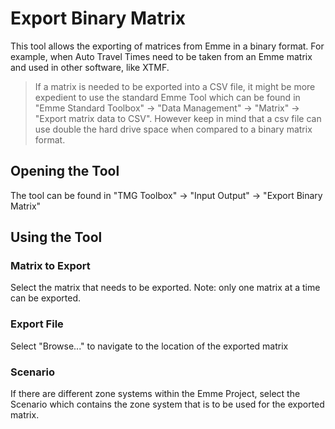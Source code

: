 ﻿# Export Binary Matrix
This tool allows the exporting of matrices from Emme in a binary format. For example, when Auto Travel Times need to be taken from an Emme matrix and used in other software, like XTMF.
>If a matrix is needed to be exported into a CSV file, it might be more expedient to use the standard Emme Tool which can be found in "Emme Standard Toolbox" -> "Data Management" -> "Matrix" -> "Export matrix data to CSV". However keep in mind that a csv file can use double the hard drive space when compared to a binary matrix format. 
## Opening the Tool
The tool can be found in "TMG Toolbox" -> "Input Output" -> "Export Binary Matrix"
## Using the Tool
### Matrix to Export
Select the matrix that needs to be exported. Note: only one matrix at a time can be exported.
### Export File
Select "Browse..." to navigate to the location of the exported matrix
### Scenario
If there are different zone systems within the Emme Project, select the Scenario which contains the zone system that is to be used for the exported matrix.
